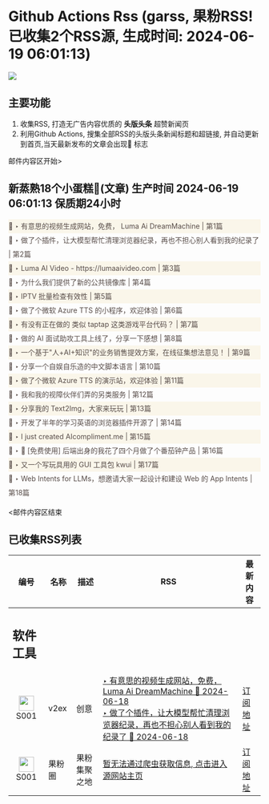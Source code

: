 # Github Actions Rss (garss, 果粉RSS! 已收集2个RSS源, 生成时间: 2024-06-19 06:01:13)

![](https://cdn.jsdelivr.net/gh/xinkeji/garss/_media/ga-rss.png)



## 主要功能
1. 收集RSS, 打造无广告内容优质的 **头版头条** 超赞新闻页
2. 利用Github Actions, 搜集全部RSS的头版头条新闻标题和超链接, 并自动更新到首页,当天最新发布的文章会出现🌈 标志

邮件内容区开始>
<h2>新蒸熟18个小蛋糕🍰(文章) 生产时间 2024-06-19 06:01:13 保质期24小时</h2>

<div style='line-height:3;background-color:#FAF6EA;' ><a href='https://www.v2ex.com/t/1050702#reply0' style="line-height:2;text-decoration:none;display:block;color:#584D49;">🌈 ‣ 有意思的视频生成网站，免费， Luma Ai DreamMachine | 第1篇</a></div><div style='line-height:3;' ><a href='https://www.v2ex.com/t/1050689#reply5' style="line-height:2;text-decoration:none;display:block;color:#584D49;">🌈 ‣ 做了个插件，让大模型帮忙清理浏览器纪录，再也不担心别人看到我的纪录了 | 第2篇</a></div><div style='line-height:3;background-color:#FAF6EA;' ><a href='https://www.v2ex.com/t/1050688#reply0' style="line-height:2;text-decoration:none;display:block;color:#584D49;">🌈 ‣ Luma AI Video - https://lumaaivideo.com | 第3篇</a></div><div style='line-height:3;' ><a href='https://www.v2ex.com/t/1050679#reply1' style="line-height:2;text-decoration:none;display:block;color:#584D49;">🌈 ‣ 为什么我们提供了新的公共镜像库 | 第4篇</a></div><div style='line-height:3;background-color:#FAF6EA;' ><a href='https://www.v2ex.com/t/1050655#reply2' style="line-height:2;text-decoration:none;display:block;color:#584D49;">🌈 ‣ IPTV 批量检查有效性 | 第5篇</a></div><div style='line-height:3;' ><a href='https://www.v2ex.com/t/1050673#reply1' style="line-height:2;text-decoration:none;display:block;color:#584D49;">🌈 ‣ 做了个微软 Azure TTS 的小程序，欢迎体验 | 第6篇</a></div><div style='line-height:3;background-color:#FAF6EA;' ><a href='https://www.v2ex.com/t/1050663#reply0' style="line-height:2;text-decoration:none;display:block;color:#584D49;">🌈 ‣ 有没有正在做的 类似 taptap 这类游戏平台代码？ | 第7篇</a></div><div style='line-height:3;' ><a href='https://www.v2ex.com/t/1050483#reply20' style="line-height:2;text-decoration:none;display:block;color:#584D49;">🌈 ‣ 做的 AI 面试助攻工具上线了，分享一下感想 | 第8篇</a></div><div style='line-height:3;background-color:#FAF6EA;' ><a href='https://www.v2ex.com/t/1050492#reply5' style="line-height:2;text-decoration:none;display:block;color:#584D49;">🌈 ‣ 一个基于"人+AI+知识"的业务销售提效方案，在线征集想法意见！ | 第9篇</a></div><div style='line-height:3;' ><a href='https://www.v2ex.com/t/1050623#reply1' style="line-height:2;text-decoration:none;display:block;color:#584D49;">🌈 ‣ 分享一个自娱自乐造的中文脚本语言 | 第10篇</a></div><div style='line-height:3;background-color:#FAF6EA;' ><a href='https://www.v2ex.com/t/1050478#reply7' style="line-height:2;text-decoration:none;display:block;color:#584D49;">🌈 ‣ 做了个微软 Azure TTS 的演示站，欢迎体验 | 第11篇</a></div><div style='line-height:3;' ><a href='https://www.v2ex.com/t/1050622#reply1' style="line-height:2;text-decoration:none;display:block;color:#584D49;">🌈 ‣ 我和我的视障伙伴们弄的另类服务 | 第12篇</a></div><div style='line-height:3;background-color:#FAF6EA;' ><a href='https://www.v2ex.com/t/1050669#reply0' style="line-height:2;text-decoration:none;display:block;color:#584D49;">🌈 ‣ 分享我的 Text2Img，大家来玩玩 | 第13篇</a></div><div style='line-height:3;' ><a href='https://www.v2ex.com/t/1050595#reply2' style="line-height:2;text-decoration:none;display:block;color:#584D49;">🌈 ‣ 开发了半年的学习英语的浏览器插件开源了 | 第14篇</a></div><div style='line-height:3;background-color:#FAF6EA;' ><a href='https://www.v2ex.com/t/1050590#reply0' style="line-height:2;text-decoration:none;display:block;color:#584D49;">🌈 ‣ I just created AIcompliment.me | 第15篇</a></div><div style='line-height:3;' ><a href='https://www.v2ex.com/t/1050508#reply9' style="line-height:2;text-decoration:none;display:block;color:#584D49;">🌈 ‣ 🙏 [免费使用] 后端出身的我花了四个月做了个番茄钟产品 | 第16篇</a></div><div style='line-height:3;background-color:#FAF6EA;' ><a href='https://www.v2ex.com/t/1050581#reply1' style="line-height:2;text-decoration:none;display:block;color:#584D49;">🌈 ‣ 又一个写玩具用的 GUI 工具包 kwui | 第17篇</a></div><div style='line-height:3;' ><a href='https://www.v2ex.com/t/1050505#reply4' style="line-height:2;text-decoration:none;display:block;color:#584D49;">🌈 ‣ Web Intents for LLMs，想邀请大家一起设计和建设 Web 的 App Intents | 第18篇</a></div>

<邮件内容区结束

## 已收集RSS列表

| 编号 | 名称 | 描述 | RSS | 最新内容 |
| --- | --- | --- | --- | --- |
| <h2 id="软件工具">软件工具</h2> |  |   |  |  |
| <div id="S001" style="text-align: center;"><img src="https://cdn.jsdelivr.net/gh/zhaoolee/garss/_media/favicon/S001.png" width="30px" style="width:30px;height: auto;"/><br><span>S001</span></div> | v2ex | 创意 | [‣ 有意思的视频生成网站，免费， Luma Ai DreamMachine 🌈 2024-06-18](https://www.v2ex.com/t/1050702#reply0)<br/>[‣ 做了个插件，让大模型帮忙清理浏览器纪录，再也不担心别人看到我的纪录了 🌈 2024-06-18](https://www.v2ex.com/t/1050689#reply5) | [订阅地址](https://www.v2ex.com/feed/tab/creative.xml) |
| <div id="S001" style="text-align: center;"><img src="https://cdn.jsdelivr.net/gh/zhaoolee/garss/_media/favicon/S001.png" width="30px" style="width:30px;height: auto;"/><br><span>S001</span></div> | 果粉圈 | 果粉集聚之地 | [暂无法通过爬虫获取信息, 点击进入源网站主页](https://g0f.cn) | [订阅地址](https://g0f.cn/rss.xml) |



